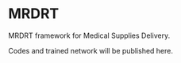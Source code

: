 # MRDRT
MRDRT framework for Medical Supplies Delivery.

Codes and trained network will be published here.
